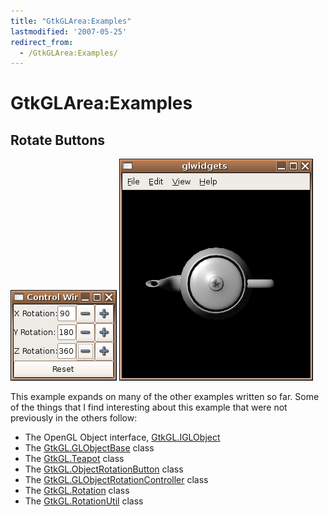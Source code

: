 ```yaml
---
title: "GtkGLArea:Examples"
lastmodified: '2007-05-25'
redirect_from:
  - /GtkGLArea:Examples/
---
```


GtkGLArea:Examples
==================

Rotate Buttons
--------------

[![90-180-360.png](/archived/images/2/27/90-180-360.png)](/archived/images/2/27/90-180-360.png) [![Teapot-90-180-360.png](/archived/images/b/b1/Teapot-90-180-360.png)](/archived/images/b/b1/Teapot-90-180-360.png)

This example expands on many of the other examples written so far. Some of the things that I find interesting about this example that were not previously in the others follow:

-   The OpenGL Object interface, [GtkGL.IGLObject](/GtkGL.IGLObject)
-   The [GtkGL.GLObjectBase](/GtkGL.GLObjectBase) class
-   The [GtkGL.Teapot](/GtkGL.Teapot) class
-   The [GtkGL.ObjectRotationButton](/GtkGL.ObjectRotationButton) class
-   The [GtkGL.GLObjectRotationController](/GtkGL.GLObjectRotationController) class
-   The [GtkGL.Rotation](/GtkGL.Rotation) class
-   The [GtkGL.RotationUtil](/GtkGL.RotationUtil) class


